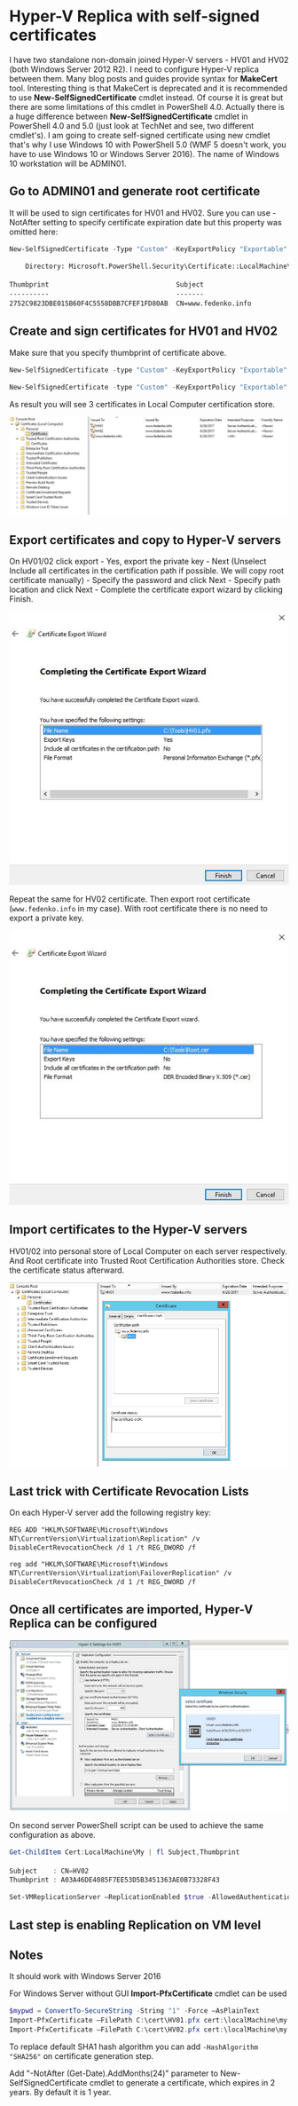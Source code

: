 # Hyper-V Replica with self-signed certificates

I have two standalone non-domain joined Hyper-V servers - HV01 and HV02 (both Windows Server 2012 R2). I need to configure Hyper-V replica between them. Many blog posts and guides provide syntax for **MakeCert** tool. Interesting thing is that MakeCert is deprecated and it is recommended to use **New-SelfSignedCertificate** cmdlet instead. Of course it is great but there are some limitations of this cmdlet in PowerShell 4.0. Actually there is a huge difference between **New-SelfSignedCertificate** cmdlet in PowerShell 4.0 and 5.0 (just look at TechNet and see, two different cmdlet's). I am going to create self-signed certificate using new cmdlet that's why I use Windows 10 with PowerShell 5.0 (WMF 5 doesn't work, you have to use Windows 10 or Windows Server 2016). The name of Windows 10 workstation will be ADMIN01.

## Go to ADMIN01 and generate root certificate

It will be used to sign certificates for HV01 and HV02. Sure you can use -NotAfter setting to specify certificate expiration date but this property was omitted here:

```powershell
New-SelfSignedCertificate -Type "Custom" -KeyExportPolicy "Exportable" -Subject "CN=www.fedenko.info" -CertStoreLocation "Cert:\LocalMachine\My" -KeySpec "Signature" -KeyUsage "CertSign"
```

```cmd
    Directory: Microsoft.PowerShell.Security\Certificate::LocalMachine\My

Thumbprint                                Subject
----------                                -------
2752C9823DBE015B60F4C5558DBB7CFEF1FD80AB  CN=www.fedenko.info
```

## Create and sign certificates for HV01 and HV02

Make sure that you specify thumbprint of certificate above.

```powershell
New-SelfSignedCertificate -type "Custom" -KeyExportPolicy "Exportable" -Subject "CN=HV01" -CertStoreLocation "Cert:\LocalMachine\My" -KeySpec "KeyExchange" -TextExtension @("2.5.29.37={text}1.3.6.1.5.5.7.3.1,1.3.6.1.5.5.7.3.2") -Signer "Cert:LocalMachine\My\2752C9823DBE015B60F4C5558DBB7CFEF1FD80AB" -Provider "Microsoft Enhanced RSA and AES Cryptographic Provider"
```

```powershell
New-SelfSignedCertificate -type "Custom" -KeyExportPolicy "Exportable" -Subject "CN=HV02" -CertStoreLocation "Cert:\LocalMachine\My" -KeySpec "KeyExchange" -TextExtension @("2.5.29.37={text}1.3.6.1.5.5.7.3.1,1.3.6.1.5.5.7.3.2") -Signer "Cert:LocalMachine\My\2752C9823DBE015B60F4C5558DBB7CFEF1FD80AB" -Provider "Microsoft Enhanced RSA and AES Cryptographic Provider"
```

As result you will see 3 certificates in Local Computer certification store.

![screen1](screen1.jpg)

## Export certificates and copy to Hyper-V servers

On HV01/02 click export - Yes, export the private key - Next (Unselect Include all certificates in the certification path if possible. We will copy root certificate manually) - Specify the password and click Next - Specify path location and click Next - Complete the certificate export wizard by clicking Finish.

![screen2](screen2.jpg)

Repeat the same for HV02 certificate. Then export root certificate (`www.fedenko.info` in my case). With root certificate there is no need to export a private key.

![screen3](screen3.jpg)

## Import certificates to the Hyper-V servers

HV01/02 into personal store of Local Computer on each server respectively. And Root certificate into Trusted Root Certification Authorities store. Check the certificate status afterward.

![screen4](screen4.jpg)

## Last trick with Certificate Revocation Lists

On each Hyper-V server add the following registry key:

```reg
REG ADD "HKLM\SOFTWARE\Microsoft\Windows NT\CurrentVersion\Virtualization\Replication" /v DisableCertRevocationCheck /d 1 /t REG_DWORD /f
```

```reg
reg add "HKLM\SOFTWARE\Microsoft\Windows NT\CurrentVersion\Virtualization\FailoverReplication" /v DisableCertRevocationCheck /d 1 /t REG_DWORD /f
```

## Once all certificates are imported, Hyper-V Replica can be configured

![screen5](screen5.jpg)

On second server PowerShell script can be used to achieve the same configuration as above.

```powershell
Get-ChildItem Cert:LocalMachine\My | fl Subject,Thumbprint

Subject    : CN=HV02
Thumbprint : A03A46DE4085F7EE53D5B3451363AE0B73328F43
```

```powershell
Set-VMReplicationServer –ReplicationEnabled $true -AllowedAuthenticationType Certificate -CertificateThumbprint "A03A46DE4085F7EE53D5B3451363AE0B73328F43" –ReplicationAllowedFromAnyServer $true –DefaultStorageLocation "D:\Hyper-V\Virtual Hard Disks"
```

## Last step is enabling Replication on VM level

## Notes

It should work with Windows Server 2016

For Windows Server without GUI  **Import-PfxCertificate** cmdlet can be used

```powershell
$mypwd = ConvertTo-SecureString -String "1" -Force –AsPlainText
Import-PfxCertificate –FilePath C:\cert\HV01.pfx cert:\localMachine\my -Password $mypwd
Import-PfxCertificate –FilePath C:\cert\HV02.pfx cert:\localMachine\my -Password $mypwd
```

To replace default SHA1 hash algorithm you can add `-HashAlgorithm "SHA256"` on certificate generation step.

Add "-NotAfter (Get-Date).AddMonths(24)" parameter to New-SelfSignedCertificate cmdlet to generate a certificate, which expires in 2 years. By default it is 1 year.
